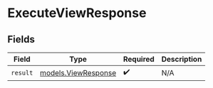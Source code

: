# ExecuteViewResponse


## Fields

| Field                                            | Type                                             | Required                                         | Description                                      |
| ------------------------------------------------ | ------------------------------------------------ | ------------------------------------------------ | ------------------------------------------------ |
| `result`                                         | [models.ViewResponse](../models/viewresponse.md) | :heavy_check_mark:                               | N/A                                              |